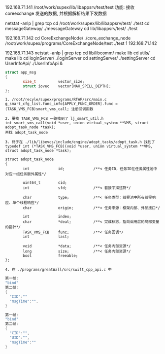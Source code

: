 192.168.71.141
/root/work/supex/lib/libappsrv/test/test
功能: 接收coreexchange 发送的数据, 并根据解析结果下发数据

netstat -anlp | grep tcp
cd /root/work/supex/lib/libappsrv/test/
./test
cd messageGateway/
./messageGateway
cd lib/libappsrv/test/
./test

192.168.71.142
cd CoreExchangeNode/
./core_exchange_node
/root/work/supex/programs/CoreExchangeNode/test
./test 1 192.168.71.142

192.168.71.143
netstat -anlp | grep tcp
cd lib/libcomm/
make lib
cd utils/
make lib
cd loginServer/
./loginServer
cd settingServer/
./settingServer
cd UserInfoApi/
./UserInfoApi &




```C++
struct app_msg
{
        size_t          vector_size;
        struct iovec    vector[MAX_SPILL_DEPTH];
};
```
```
1. /root/recyle/supex/programs/RTAP/src/main.c
g_smart_cfg_list.func_info[APPLY_FUNC_ORDER].func = (TASK_VMS_FCB)smart_vms_call; 注册回调函数

2. 要找 TASK_VMS_FCB 一路找到了 lj_smart_util.h
int smart_vms_call(void *user, union virtual_system **VMS, struct adopt_task_node *task);
再找 adopt_task_node

3. 终于在 ./lib/libevcs/include/engine/adopt_tasks/adopt_task.h 找到了
typedef int (*TASK_VMS_FCB)(void *user, union virtual_system **VMS, struct adopt_task_node *task);

struct adopt_task_node                                                          
{                                                                               
        int             id;             /**< 任务ID，任务ID在任务属性池中对应一组任务额外属性*/

        uint64_t        cid;                                                    
        int             sfd;            /**< 套接字描述符*/                     

        char            type;           /**< 任务类型：线程池中所有线程响应、单个线程响应*/
        char            origin;         /**< 任务来源：框架内部、外部接口*/     

        int             index;                                                  
        char            *deal;          /**< 完成标志，指向调用层的局部变量的指针*/
        TASK_VMS_FCB    func;           /**< 任务回调*/                         
        int             last;                                                   

        void            *data;          /**< 任务内部资源*/                     
        long            size;           /**< 任务内部资源*/                     
        bool            freeable;                                               
};

4. 在 ./programs/greatWall/src/swift_cpp_api.c 中
```


```c++
第一帧:
"bind"
第二帧:
{
  "CID":""
  "msgTime":"",
}

第一帧:
"bind"
第二帧:
{
  "CID":"",
  "UID":"",
  "msgTime":""
}
```

